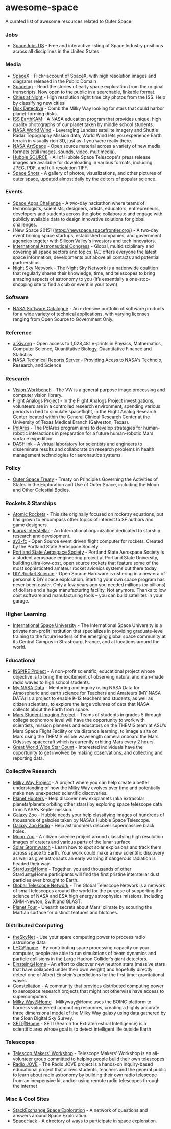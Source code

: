 # awesome-space
A curated list of awesome resources related to Outer Space

### Jobs

* [SpaceJobs.US](http://spacejobs.us/) - Free and interactive listing of Space Industry positions across all disciplines in the United States

### Media

* [SpaceX](https://www.flickr.com/photos/spacexphotos/) - Flickr account of SpaceX, with high resolution images and diagrams released in the Public Domain
* [Spacelog](http://spacelog.org) - Read the stories of early space exploration from the original transcripts. Now open to the public in a searchable, linkable format.
* [Cities at Night](http://www.citiesatnight.org/) - High resolution night time city photos from the ISS. Help by classifying new cities!
* [Disk Detective](http://diskdetective.org/) - Comb the Milky Way looking for stars that could harbor planet-forming disks.
* [ISS EarthKAM](https://earthkam.ucsd.edu/home/) - A NASA education program that provides unique, high quality photographs of our planet taken by middle school students.
* [NASA World Wind](http://worldwind.arc.nasa.gov/) - Leveraging Landsat satellite imagery and Shuttle Radar Topography Mission data, World Wind lets you experience Earth terrain in visually rich 3D, just as if you were really there.
* [NASA ArtSpace](http://www.nasa.gov/connect/artspace/participate/royalty_free_resources.html) - Open source material across a variety of new media formats (still images, sounds, video, multimedia).
* [Hubble SOURCE](http://hubblesource.stsci.edu/sources/illustrations/) - All of Hubble Space Telescope's press release images are available for downloading in various formats, including JPEG, PDF, and full-resolution TIFF.
* [Space Shots](http://www.popsci.com/best-images-outer-space) - A gallery of photos, visualizations, and other pictures of outer space, updated almost daily by the editors of popular science.

### Events
* [Space Apps Challenge](https://2015.spaceappschallenge.org/) - A two-day hackathon where teams of technologists, scientists, designers, artists, educators, entrepreneurs, developers and students across the globe collaborate and engage with publicly available data to design innovative solutions for global challenges.
* [New Space 2015] (https://newspace.spacefrontier.org/) - A two-day event brining space startups, established companies, and government agencies togeter with  Silicon Valley's investors and tech innovators.
* [International Astronautical Congress](http://www.iafastro.org) -  Global, multidisciplinary and covering all space sectors and topics, IAC offers everyone the latest space information, developments but above all contacts and potential partnerships.
* [Night Sky Network](http://nightsky.jpl.nasa.gov/index.cfm) -  The Night Sky Network is a nationwide coalition that regularly shares their knowledge, time, and telescopes to bring amazing aspects of astronomy to you (it’s essentially a one-stop-shopping site to find a club or event in your town)

### Software
* [NASA Software Catalogue](https://software.nasa.gov) - An extensive portfolio of software products for a wide variety of technical applications, with varying licenses ranging from Open Source to Government Only.


### Reference

* [arXiv.org](http://arxiv.org/) - Open access to 1,028,481 e-prints in Physics, Mathematics, Computer Science, Quantitative Biology, Quantitative Finance and Statistics
* [NASA Technical Reports Server](http://ntrs.nasa.gov/search.jsp) - Providing Acess to NASA's Technolo, Research, and Science

### Research

* [Vision Workbench](http://ti.arc.nasa.gov/tech/asr/intelligent-robotics/nasa-vision-workbench/) - The VW is a general purpose image processing and computer vision library.
* [Flight Analogs Project](https://bedreststudy.jsc.nasa.gov/apply.aspx) - In the Flight Analogs Project investigations, volunteers are in a controlled research environment, spending various periods in bed to simulate spaceflight, in the Flight Analog Research Center located within the General Clinical Research Center at the University of Texas Medical Branch (Galveston, Texas).
* [PolAres](http://www.oewf.org/cms/polares.phtml) - The PolAres program aims to develop strategies for human-robotic interactions in preparation for a future human-robotic Mars surface expedition.
* [DASHlink](https://c3.nasa.gov/dashlink) - A virtual laboratory for scientists and engineers to disseminate results and collaborate on research problems in health management technologies for aeronautics systems.

### Policy
* [Outer Space Treaty](http://www.unoosa.org/oosa/SpaceLaw/outerspt.html) - Treaty on Principles Governing the Activities of States in the Exploration and Use of Outer Space, including the Moon and Other Celestial Bodies.

### Rockets & Starships

* [Atomic Rockets](http://www.projectrho.com/public_html/rocket/index.php) - This site originally focused on rocketry equations, but has grown to encompass other topics of interest to SF authors and game designers. 
* [Icarus Interstellar](http://www.icarusinterstellar.org/) - An International organization dedicated to starship research and development.
* [av3-fc](https://github.com/psas/av3-fc) - Open Source event driven flight computer for rockets. Created by the Portland State Aerospace Society.
* [Portland State Aerospace Society](http://psas.pdx.edu) - Portland State Aerospace Society is a student aerospace engineering project at Portland State University, building ultra-low-cost, open source rockets that feature some of the most sophisticated amateur rocket avionics systems out there today.
* [DIY Rocket Science](http://stephenmurphey.com/open-source-space-program/) - Open Source Hardware is ushering in a new era of personal & DIY space exploration. Starting your own space program has never been easier. Only a few years ago you needed millions (or billions) of dollars and a huge manufacturing facility. Not anymore. Thanks to low cost software and manufacturing tools – you can build satellites in your garage.

### Higher Learning

* [International Space University](http://www.isunet.edu) - The International Space University is a private non-profit institution that specializes in providing graduate-level training to the future leaders of the emerging global space community at its Central Campus in Strasbourg, France, and at locations around the world.

### Educational

* [INSPIRE Project](http://theinspireproject.org/) - A non-profit scientific, educational project whose objective is to bring the excitement of observing natural and man-made radio waves to high school students.
* [My NASA Data](http://mynasadata.larc.nasa.gov/) - Mentoring and inquiry using NASA Data for Atmospheric and earth science for Teachers and Amateurs (MY NASA DATA) is a project to enable K-12 teachers and students, as well as citizen scientists, to explore the large volumes of data that NASA collects about the Earth from space.
* [Mars Student Imaging Project](http://mars.nasa.gov/msip//) - Teams of students in grades 5 through college sophomore level will have the opportunity to work with scientists, mission planners and educators on the THEMIS team at ASU’s Mars Space Flight Facility or via distance learning, to image a site on Mars using the THEMIS visible wavelength camera onboard the Mars Odyssey spacecraft which is currently orbiting Mars every 2 hours.
* [Great World Wide Star Count](http://windows.ucar.edu/citizen_science/starcount/index.html/) - Interested individuals have the opportunity to get involved by making observations, and collecting and reporting data.

### Collective Research

* [Milky Way Project](http://milkywayproject.org/) - A project where you can help create a better understanding of how the Milky Way evolves over time and potentially make new unexpected scientific discoveries.
* [Planet Hunters](http://planethunters.org/) - Help discover new exoplanets (aka extrasolar planets/planets orbiting other stars) by exploring space telescope data from NASA’s Kepler mission.
* [Galaxy Zoo](http://galaxyzoo.org/) - Hubble needs your help classifying images of hundreds of thousands of galaxies taken by NASA’s Hubble Space Telescope.
* [Galaxy Zoo Radio](http://radio.galaxyzoo.org/) - Help astronomers discover supermassive black holes.
* [Moon Zoo](http://moonzoo.org/) - A citizen science project around classifying high resolution images of craters and various parts of the lunar surface
* [Solar Stormwatch](http://solarstormwatch.com) - Learn how to spot solar explosions and track them across space to Earth. Your work could make a new scientific discovery as well as give astronauts an early warning if dangerous radiation is headed their way.
* [Stardust@Home](http://stardustathome.ssl.berkeley.edu/) - Together, you and thousands of other Stardust@Home participants will find the first pristine interstellar dust particles ever brought to Earth.
* [Global Telescope Network](http://gtn.sonoma.edu/) - The Global Telescope Network is a network of small telescopes around the world for the purpose of supporting the science of NASA and ESA high energy astrophysics missions, including XMM-Newton, Swift and GLAST.
* [Planet Four](http://www.planetfour.org//) - Unearth secrets about Mars’ climate by scouring the Martian surface for distinct features and blotches.

### Distributed Computing

* [theSkyNet](http://theskynet.org/) - Use your spare computing power to process radio astronomy data
* [LHC@home](http://lhcathome.web.cern.ch/) - By contributing spare processing capacity on your computer, people are able to run simulations of beam dynamics and particle collisions in the Large Hadron Collider’s giant detectors.
* [Einstein@Home](http://einstein.phys.uwm.edu) - An effort to discover new neutron stars (massive stars that have collapsed under their own weight) and hopefully directly detect one of Albert Einstein’s predictions for the first time: gravitational waves
* [Constellation](http://aerospaceresearch.net/constellation/) - A community that provides distributed computing power to aerospace research projects that might not otherwise have access to supercomputers
* [Milky Way@Home](http://milkyway.cs.rpi.edu/) - Milkyway@Home uses the BOINC platform to harness volunteered computing resources, creating a highly accurate three dimensional model of the Milky Way galaxy using data gathered by the Sloan Digital Sky Survey. 
* [SETI@Home](http://setiathome.berkeley.edu/) - SETI (Search for Extraterrestrial Intelligence) is a scientific area whose goal is to detect intelligent life outside Earth

### Telescopes

* [Telescop Makers' Workshop](http://www.chabotspace.org/visit/telescopeworkshop.asp/) - Telescope Makers’ Workshop is an all-volunteer group committed to helping people build their own telescopes
* [Radio JOVE](http://radiojove.gsfc.nasa.gov/) - The Radio JOVE project is a hands-on inquiry-based educational project that allows students, teachers and the general public to learn about radio astronomy by building their own radio telescope from an inexpensive kit and/or using remote radio telescopes through the internet

### Misc & Cool Sites

* [StackExchange Space Exploration](https://space.stackexchange.com/) - A network of questions and answers around Space Exploration.
* [SpaceHack](http://spacehack.org/) - A directory of ways to participate in space exploration.
